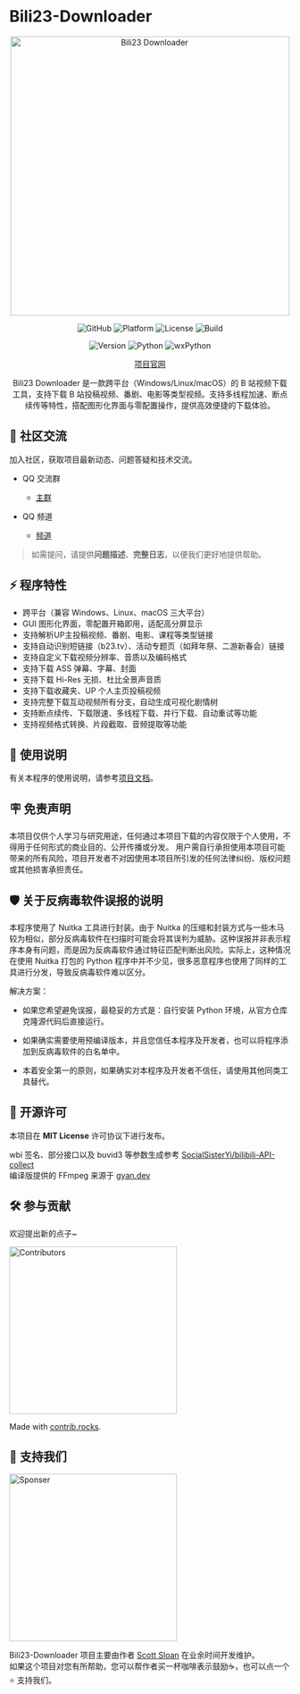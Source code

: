 # Bili23-Downloader
<p align="center">
    <a href="https://bili23.scott-sloan.cn" target="_blank">
        <img src="https://s21.ax1x.com/2025/08/05/pVUs6hQ.png" alt="Bili23 Downloader" style="width: 500px;"/>
    </a>
</p>

<p align="center">
    <img src="https://img.shields.io/badge/GitHub-black?logo=github&style=flat-square" alt="GitHub"/>
    <img src="https://img.shields.io/badge/Platform-Windows_|_Linux_|_macOS-blue?style=flat-square" alt="Platform"/>
    <img src="https://img.shields.io/badge/license-MIT-orange?style=flat-square" alt="License"/>
    <img src="https://img.shields.io/github/actions/workflow/status/ScottSloan/Bili23-Downloader/publish_release.yml?style=flat-square" alt="Build"/>
</p>

<p align="center">
    <img src="https://img.shields.io/github/v/release/ScottSloan/Bili23-Downloader?style=flat-square" alt="Version"/>
    <img src="https://img.shields.io/badge/Python-3.12.10-green?style=flat-square" alt="Python"/>
    <img src="https://img.shields.io/badge/wxPython-4.2.3-green?style=flat-square" alt="wxPython"/>
</p>

<p align="center">
    <a href="https://bili23.scott-sloan.cn/" target="_blank">项目官网</a>
</p>

<p align="center">
    Bili23 Downloader 是一款跨平台（Windows/Linux/macOS）的 B 站视频下载工具，支持下载 B 站投稿视频、番剧、电影等类型视频。支持多线程加速、断点续传等特性，搭配图形化界面与零配置操作，提供高效便捷的下载体验。
</p>

## 🌟 社区交流
加入社区，获取项目最新动态、问题答疑和技术交流。

* QQ 交流群
    * [主群](https://qm.qq.com/q/KX3uJIFIYK)

* QQ 频道
    * [频道](https://pd.qq.com/s/8941to1p0)

> 如需提问，请提供**问题描述**、**完整日志**，以便我们更好地提供帮助。

## ⚡ 程序特性
* 跨平台（兼容 Windows、Linux、macOS 三大平台）
* GUI 图形化界面，零配置开箱即用，适配高分屏显示
* 支持解析UP主投稿视频、番剧、电影、课程等类型链接
* 支持自动识别短链接（b23.tv）、活动专题页（如拜年祭、二游新春会）链接
* 支持自定义下载视频分辨率、音质以及编码格式
* 支持下载 ASS 弹幕、字幕、封面
* 支持下载 Hi-Res 无损、杜比全景声音质
* 支持下载收藏夹、UP 个人主页投稿视频
* 支持完整下载互动视频所有分支，自动生成可视化剧情树
* 支持断点续传、下载限速、多线程下载、并行下载、自动重试等功能
* 支持视频格式转换、片段截取、音频提取等功能

## 📄 使用说明
有关本程序的使用说明，请参考[项目文档](https://bili23.scott-sloan.cn/doc/what-is-bili23-downloader.html)。

## 🪧 免责声明
本项目仅供个人学习与研究用途，任何通过本项目下载的内容仅限于个人使用，不得用于任何形式的商业目的、公开传播或分发。
用户需自行承担使用本项目可能带来的所有风险，项目开发者不对因使用本项目所引发的任何法律纠纷、版权问题或其他损害承担责任。

## 🛡️ 关于反病毒软件误报的说明
本程序使用了 Nuitka 工具进行封装。由于 Nuitka 的压缩和封装方式与一些木马较为相似，部分反病毒软件在扫描时可能会将其误判为威胁。这种误报并非表示程序本身有问题，而是因为反病毒软件通过特征匹配判断出风险。实际上，这种情况在使用 Nuitka 打包的 Python 程序中并不少见，很多恶意程序也使用了同样的工具进行分发，导致反病毒软件难以区分。

解决方案：

* 如果您希望避免误报，最稳妥的方式是：自行安装 Python 环境，从官方仓库克隆源代码后直接运行。

* 如果确实需要使用预编译版本，并且您信任本程序及开发者，也可以将程序添加到反病毒软件的白名单中。

* 本着安全第一的原则，如果确实对本程序及开发者不信任，请使用其他同类工具替代。

## 🔑 开源许可
本项目在 **MIT License** 许可协议下进行发布。

wbi 签名、部分接口以及 buvid3 等参数生成参考 [SocialSisterYi/bilibili-API-collect](https://github.com/SocialSisterYi/bilibili-API-collect)  
编译版提供的 FFmpeg 来源于 [gyan.dev](https://www.gyan.dev/ffmpeg/builds/)  

## 🛠️ 参与贡献
欢迎提出新的点子~

<a href="https://github.com/ScottSloan/Bili23-Downloader/graphs/contributors" target="_blank">
    <img src="https://contrib.rocks/image?repo=ScottSloan/Bili23-Downloader" alt="Contributors" style="width: 300px"/>
</a>

Made with [contrib.rocks](https://contrib.rocks).

## 💪 支持我们

<img src="https://bili23.scott-sloan.cn/sponsor.png" alt="Sponser" style="width: 300px">

Bili23-Downloader 项目主要由作者 [Scott Sloan](https://github.com/ScottSloan) 在业余时间开发维护。  
如果这个项目对您有所帮助，您可以帮作者买一杯咖啡表示鼓励☕️，也可以点一个 ⭐️ 支持我们。
